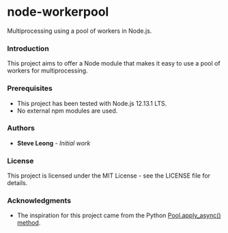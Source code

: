 # node-workerpool
Multiprocessing using a pool of workers in Node.js.

### Introduction
This project aims to offer a Node module that makes it easy to use a pool of workers for multiprocessing.

### Prerequisites
- This project has been tested with Node.js 12.13.1 LTS.
- No external npm modules are used.

### Authors
* **Steve Leong** - *Initial work*

### License
This project is licensed under the MIT License - see the LICENSE file for details.

### Acknowledgments
* The inspiration for this project came from the Python [Pool.apply_async() method](https://docs.python.org/3.7/library/multiprocessing.html#multiprocessing.pool.Pool.apply_async).

